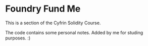 # Foundry Fund Me

This is a section of the Cyfrin Solidity Course.

The code contains some personal notes. Added by me for studing purposes. :)
